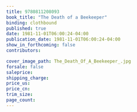 ```yaml
---
title: 9780811208093
book_title: "The Death of a Beekeeper"
binding: clothbound
published: true
date: 1981-11-01T06:00:24-04:00
publication_date: 1981-11-01T06:00:24-04:00
show_in_forthcoming: false
contributors:

cover_image_path: The_Death_Of_A_Beekeeper_.jpg
forsale: false
saleprice:
shipping_charge:
price_us:
price_cn:
trim_size:
page_count:
---
```


